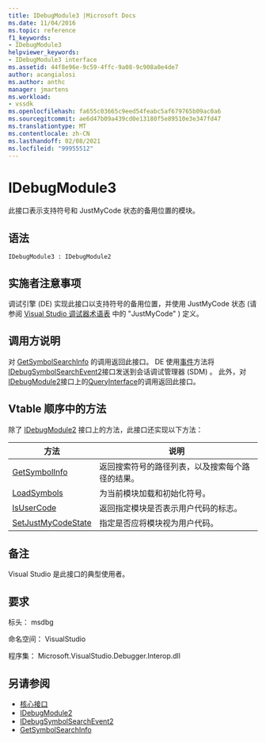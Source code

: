 ```yaml
---
title: IDebugModule3 |Microsoft Docs
ms.date: 11/04/2016
ms.topic: reference
f1_keywords:
- IDebugModule3
helpviewer_keywords:
- IDebugModule3 interface
ms.assetid: 44f8e96e-9c59-4ffc-9a08-9c908a0e4de7
author: acangialosi
ms.author: anthc
manager: jmartens
ms.workload:
- vssdk
ms.openlocfilehash: fa655c03665c9eed54feabc5af679765b09ac0a6
ms.sourcegitcommit: ae6d47b09a439cd0e13180f5e89510e3e347fd47
ms.translationtype: MT
ms.contentlocale: zh-CN
ms.lasthandoff: 02/08/2021
ms.locfileid: "99955512"
---
```

# <a name="idebugmodule3"></a>IDebugModule3
此接口表示支持符号和 JustMyCode 状态的备用位置的模块。

## <a name="syntax"></a>语法

```
IDebugModule3 : IDebugModule2
```

## <a name="notes-for-implementers"></a>实施者注意事项
 调试引擎 (DE) 实现此接口以支持符号的备用位置，并使用 JustMyCode 状态 (请参阅 [Visual Studio 调试器术语表](../../../extensibility/debugger/reference/visual-studio-debugger-glossary.md) 中的 "JustMyCode" ) 定义。

## <a name="notes-for-callers"></a>调用方说明
 对 [GetSymbolSearchInfo](../../../extensibility/debugger/reference/idebugsymbolsearchevent2-getsymbolsearchinfo.md) 的调用返回此接口。 DE 使用[事件](../../../extensibility/debugger/reference/idebugeventcallback2-event.md)方法将[IDebugSymbolSearchEvent2](../../../extensibility/debugger/reference/idebugsymbolsearchevent2.md)接口发送到会话调试管理器 (SDM) 。 此外，对[IDebugModule2](../../../extensibility/debugger/reference/idebugmodule2.md)接口上的[QueryInterface](/cpp/atl/queryinterface)的调用返回此接口。

## <a name="methods-in-vtable-order"></a>Vtable 顺序中的方法
 除了 [IDebugModule2](../../../extensibility/debugger/reference/idebugmodule2.md) 接口上的方法，此接口还实现以下方法：

|方法|说明|
|------------|-----------------|
|[GetSymbolInfo](../../../extensibility/debugger/reference/idebugmodule3-getsymbolinfo.md)|返回搜索符号的路径列表，以及搜索每个路径的结果。|
|[LoadSymbols](../../../extensibility/debugger/reference/idebugmodule3-loadsymbols.md)|为当前模块加载和初始化符号。|
|[IsUserCode](../../../extensibility/debugger/reference/idebugmodule3-isusercode.md)|返回指定模块是否表示用户代码的标志。|
|[SetJustMyCodeState](../../../extensibility/debugger/reference/idebugmodule3-setjustmycodestate.md)|指定是否应将模块视为用户代码。|

## <a name="remarks"></a>备注
 Visual Studio 是此接口的典型使用者。

## <a name="requirements"></a>要求
 标头： msdbg

 命名空间： VisualStudio

 程序集： Microsoft.VisualStudio.Debugger.Interop.dll

## <a name="see-also"></a>另请参阅
- [核心接口](../../../extensibility/debugger/reference/core-interfaces.md)
- [IDebugModule2](../../../extensibility/debugger/reference/idebugmodule2.md)
- [IDebugSymbolSearchEvent2](../../../extensibility/debugger/reference/idebugsymbolsearchevent2.md)
- [GetSymbolSearchInfo](../../../extensibility/debugger/reference/idebugsymbolsearchevent2-getsymbolsearchinfo.md)
